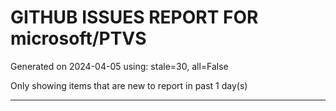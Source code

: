 
# GITHUB ISSUES REPORT FOR microsoft/PTVS


Generated on 2024-04-05 using: stale=30, all=False


Only showing items that are new to report in past 1 day(s)


---
